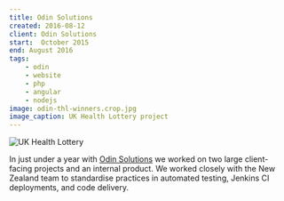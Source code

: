 ```yaml
---
title: Odin Solutions
created: 2016-08-12
client: Odin Solutions
start:  October 2015
end: August 2016
tags:
    - odin
    - website
    - php
    - angular
    - nodejs
image: odin-thl-winners.crop.jpg
image_caption: UK Health Lottery project
---
```


![UK Health Lottery](/images/projects/odin-thl-winners.jpg)

In just under a year with [Odin Solutions](http://www.odinsol.com/)
we worked on two large client-facing projects and an internal product.
We worked closely with the New Zealand team to standardise practices in
automated testing, Jenkins CI deployments, and code delivery.

<!--more-->
